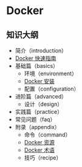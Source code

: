 # Docker

## 知识大纲

* 简介（introduction）
* [Docker 快速指南](docker-quickstart.md)
* 基础篇（basics）
  * 环境（environment）
  * [Docker 安装](basics/installation.md)
  * 配置（configuration）
* 进阶篇（advanced）
  * 设计（design）
* 实践篇（practice）
* 常见问题（faq）
* 附录（appendix）
  * 命令（command）
  * [Docker 资源](appendix/resource.md)
  * [Docker 术语](appendix/glossary.md)
  * 技巧（recipe）
